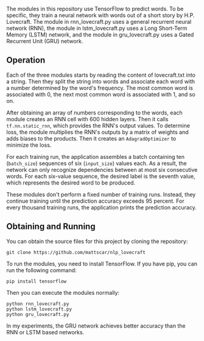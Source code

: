 The modules in this repository use TensorFlow to predict words. To be specific, they train a neural network with words out of a short story by H.P. Lovecraft. The module in rnn_lovecraft.py uses a general recurrent neural network (RNN), the module in lstm_lovecraft.py uses a Long Short-Term Memory (LSTM) network, and the module in gru_lovecraft.py uses a Gated Recurrent Unit (GRU) network.

## Operation

Each of the three modules starts by reading the content of lovecraft.txt into a string. Then they split the string into words and associate each word with a number determined by the word's frequency. The most common word is associated with 0, the next most common word is associated with 1, and so on.

After obtaining an array of numbers corresponding to the words, each module creates an RNN cell with 600 hidden layers. Then it calls `tf.nn.static_rnn`, which provides the RNN's output values. To determine loss, the module multiplies the RNN's outputs by a matrix of weights and adds biases to the products. Then it creates an `AdagradOptimizer` to minimize the loss.

For each training run, the application assembles a batch containing ten (`batch_size`) sequences of six (`input_size`) values each. As a result, the network can only recognize dependencies between at most six consecutive words. For each six-value sequence, the desired label is the seventh value, which represents the desired word to be produced.

These modules don't perform a fixed number of training runs. Instead, they continue training until the prediction accuracy exceeds 95 percent. For every thousand training runs, the application prints the prediction accuracy.

## Obtaining and Running

You can obtain the source files for this project by cloning the repository:

```git clone https://github.com/mattscar/nlp_lovecraft```

To run the modules, you need to install TensorFlow. If you have pip, you can run the following command:

```pip install tensorflow```

Then you can execute the modules normally:

```
python rnn_lovecraft.py
python lstm_lovecraft.py
python gru_lovecraft.py
```

In my experiments, the GRU network achieves better accuracy than the RNN or LSTM based networks.

